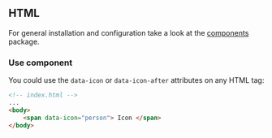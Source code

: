 ## HTML

For general installation and configuration take a look at
the [components](https://www.npmjs.com/package/@db-ui/components) package.

### Use component

You could use the `data-icon` or `data-icon-after` attributes on any HTML tag:

```html index.html
<!-- index.html -->
...
<body>
	<span data-icon="person"> Icon </span>
</body>
```
